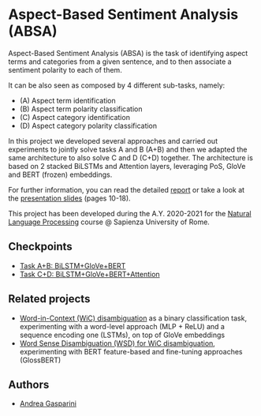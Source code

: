 # Aspect-Based Sentiment Analysis (ABSA)

Aspect-Based Sentiment Analysis (ABSA) is the task of identifying aspect terms and categories from a given sentence, and to then associate a sentiment polarity to each of them.

It can be also seen as composed by 4 different sub-tasks, namely:
- (A) Aspect term identification
- (B) Aspect term polarity classification
- (C) Aspect category identification
- (D) Aspect category polarity classification

In this project we developed several approaches and carried out experiments to jointly solve tasks A and B (A+B) and then we adapted the same architecture to also solve C and D (C+D) together. The architecture is based on 2 stacked BiLSTMs and Attention layers, leveraging PoS, GloVe and BERT (frozen) embeddings.

For further information, you can read the detailed [report](report.pdf) or take a look at the [presentation slides](presentation.pdf) (pages 10-18).

This project has been developed during the A.Y. 2020-2021 for the [Natural Language Processing](http://naviglinlp.blogspot.com/2021/) course @ Sapienza University of Rome.

## Checkpoints

- [Task A+B: BiLSTM+GloVe+BERT](https://drive.google.com/file/d/13FrSTadwGsH0QJaxvmnMnQ39KVy__C3I/view?usp=sharing)
- [Task C+D: BiLSTM+GloVe+BERT+Attention](https://drive.google.com/file/d/1jm_zCrtQwPUnT5vLoTvhETuh2ZpCVy7w/view?usp=sharing)

## Related projects

- [Word-in-Context (WiC) disambiguation](https://github.com/andrea-gasparini/nlp-word-in-context-disambiguation) as a binary classification task, experimenting with a word-level approach (MLP + ReLU) and a sequence encoding one (LSTMs), on top of GloVe embeddings
- [Word Sense Disambiguation (WSD) for WiC disambiguation](https://github.com/andrea-gasparini/nlp-word-sense-disambiguation-wic-data), experimenting with BERT feature-based and fine-tuning approaches (GlossBERT)

## Authors

- [Andrea Gasparini](https://github.com/andrea-gasparini)

<!--

# NLP-2021: Second Homework
This is the second homework of the NLP 2021 course at Sapienza University of Rome.

#### Instructor
* **Roberto Navigli**
	* Webpage: http://wwwusers.di.uniroma1.it/~navigli/

#### Teaching Assistants
* **Cesare Campagnano**
* **Pere-Lluís Huguet Cabot**

#### Course Info
* http://naviglinlp.blogspot.com/

## Requirements

* Ubuntu distribution
	* Either 19.10 or the current LTS are perfectly fine
	* If you do not have it installed, please use a virtual machine (or install it as your secondary OS). Plenty of tutorials online for this part
* [conda](https://docs.conda.io/projects/conda/en/latest/index.html), a package and environment management system particularly used for Python in the ML community

## Notes
Unless otherwise stated, all commands here are expected to be run from the root directory of this project

## Setup Environment

As mentioned in the slides, differently from previous years, this year we will be using Docker to remove any issue pertaining your code runnability. If test.sh runs
on your machine (and you do not edit any uneditable file), it will run on ours as well; we cannot stress enough this point.

Please note that, if it turns out it does not run on our side, and yet you claim it run on yours, the **only explanation** would be that you edited restricted files, 
messing up with the environment reproducibility: regardless of whether or not your code actually runs on your machine, if it does not run on ours, 
you will be failed automatically. **Only edit the allowed files**.

To run *test.sh*, we need to perform two additional steps:
* Install Docker
* Setup a client

For those interested, *test.sh* essentially setups a server exposing your model through a REST Api and then queries this server, evaluating your model.

### Install Docker

```
curl -fsSL get.docker.com -o get-docker.sh
sudo sh get-docker.sh
rm get-docker.sh
sudo usermod -aG docker $USER
```

Unfortunately, for the latter command to have effect, you need to **logout** and re-login. **Do it** before proceeding. For those who might be
unsure what *logout* means, simply reboot your Ubuntu OS.

### Setup Client

Your model will be exposed through a REST server. In order to call it, we need a client. The client has already been written
(the evaluation script) but it needs some dependecies to run. We will be using conda to create the environment for this client.

```
conda create -n nlp2021-hw2 python=3.7
conda activate nlp2021-hw2
pip install -r requirements.txt
```

## Run

*test.sh* is a simple bash script. To run it:

```
conda activate nlp2021-hw2
bash test.sh data/restaurants_dev.json
```

Actually, you can replace *data/dev.jsonl* to point to a different file, as far as the target file has the same format.

If you hadn't changed *hw2/stud/model.py* yet when you run test.sh, the scores you just saw describe how a random baseline
behaves. To have *test.sh* evaluate your model, follow the instructions in the slide.
-->
